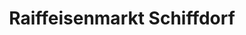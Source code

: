 ---
title: "Raiffeisenmarkt Schiffdorf"
url: /schiffdorf/raiffeisenmarkt-schiffdorf/
shop: Dorfladen
---